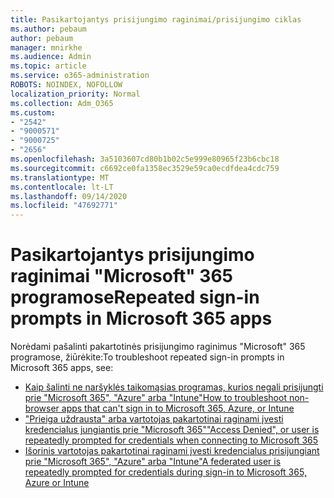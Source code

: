 ```yaml
---
title: Pasikartojantys prisijungimo raginimai/prisijungimo ciklas
ms.author: pebaum
author: pebaum
manager: mnirkhe
ms.audience: Admin
ms.topic: article
ms.service: o365-administration
ROBOTS: NOINDEX, NOFOLLOW
localization_priority: Normal
ms.collection: Adm_O365
ms.custom:
- "2542"
- "9000571"
- "9000725"
- "2656"
ms.openlocfilehash: 3a5103607cd80b1b02c5e999e80965f23b6cbc18
ms.sourcegitcommit: c6692ce0fa1358ec3529e59ca0ecdfdea4cdc759
ms.translationtype: MT
ms.contentlocale: lt-LT
ms.lasthandoff: 09/14/2020
ms.locfileid: "47692771"
---
```

# <a name="repeated-sign-in-prompts-in-microsoft-365-apps"></a><span data-ttu-id="83b18-102">Pasikartojantys prisijungimo raginimai "Microsoft" 365 programose</span><span class="sxs-lookup"><span data-stu-id="83b18-102">Repeated sign-in prompts in Microsoft 365 apps</span></span>

<span data-ttu-id="83b18-103">Norėdami pašalinti pakartotinės prisijungimo raginimus "Microsoft" 365 programose, žiūrėkite:</span><span class="sxs-lookup"><span data-stu-id="83b18-103">To troubleshoot repeated sign-in prompts in Microsoft 365 apps, see:</span></span>

- [<span data-ttu-id="83b18-104">Kaip šalinti ne naršyklės taikomąsias programas, kurios negali prisijungti prie "Microsoft 365", "Azure" arba "Intune"</span><span class="sxs-lookup"><span data-stu-id="83b18-104">How to troubleshoot non-browser apps that can't sign in to Microsoft 365, Azure, or Intune</span></span>](https://support.office.com/article/how-to-troubleshoot-non-browser-apps-that-can-t-sign-in-to-office-365-azure-or-intune-3ba1b268-66f6-462c-b0e5-070f5c2603c1)
- [<span data-ttu-id="83b18-105">"Prieiga uždrausta" arba vartotojas pakartotinai raginami įvesti kredencialus jungiantis prie "Microsoft 365"</span><span class="sxs-lookup"><span data-stu-id="83b18-105">"Access Denied", or user is repeatedly prompted for credentials when connecting to Microsoft 365</span></span>](https://docs.microsoft.com/office365/troubleshoot/security/access-denied-when-connect-to-office-365)
- [<span data-ttu-id="83b18-106">Išorinis vartotojas pakartotinai raginami įvesti kredencialus prisijungiant prie "Microsoft 365", "Azure" arba "Intune"</span><span class="sxs-lookup"><span data-stu-id="83b18-106">A federated user is repeatedly prompted for credentials during sign-in to Microsoft 365, Azure or Intune</span></span>](https://docs.microsoft.com/office365/troubleshoot/authentication/federated-user-repeatedly-prompted-for-credentials)

